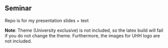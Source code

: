 ## Seminar 

Repo is for my presentation slides + text

**Note**: Theme (University exclusive) is not included, so the latex build will fail if you do not change the theme. Furthermore, the images for UHH logo are not included.